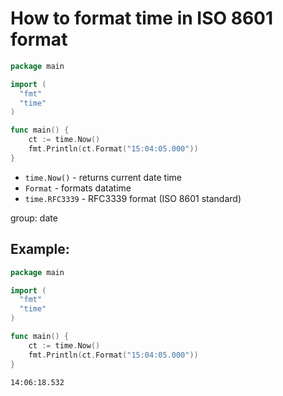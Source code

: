 # How to format time in ISO 8601 format

```go
package main

import (
  "fmt"
  "time"
)

func main() {
	ct := time.Now()
	fmt.Println(ct.Format("15:04:05.000"))
}

```

- `time.Now()` - returns current date time
- `Format` - formats datatime
- `time.RFC3339` - RFC3339 format (ISO 8601 standard)

group: date

## Example: 
```go
package main

import (
  "fmt"
  "time"
)

func main() {
	ct := time.Now()
	fmt.Println(ct.Format("15:04:05.000"))
}

```
```
14:06:18.532

```

